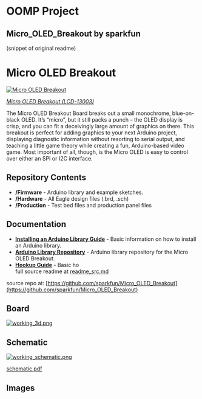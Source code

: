 # OOMP Project  
## Micro_OLED_Breakout  by sparkfun  
  
(snippet of original readme)  
  
Micro OLED Breakout  
===================  
  
[![Micro OLED Breakout](https://cdn.sparkfun.com/r/600-600/assets/learn_tutorials/3/0/8/Micro_LED_Tutorial-02.jpg)](https://www.sparkfun.com/products/13003)  
  
[*Micro OLED Breakout (LCD-13003)*](https://www.sparkfun.com/products/13003)  
  
The Micro OLED Breakout Board breaks out a small monochrome, blue-on-black OLED. It’s “micro”, but it still packs a punch – the OLED display is crisp, and you can fit a deceivingly large amount of graphics on there. This breakout is perfect for adding graphics to your next Arduino project, displaying diagnostic information without resorting to serial output, and teaching a little game theory while creating a fun, Arduino-based video game. Most important of all, though, is the Micro OLED is easy to control over either an SPI or I2C interface.  
  
Repository Contents  
-------------------  
* **/Firmware** - Arduino library and example sketches.  
* **/Hardware** - All Eagle design files (.brd, .sch)  
* **/Production** - Test bed files and production panel files  
  
  
Documentation  
--------------  
  
* **[Installing an Arduino Library Guide](https://learn.sparkfun.com/tutorials/installing-an-arduino-library)** - Basic information on how to install an Arduino library.  
* **[Arduino Library Repository](https://github.com/sparkfun/SparkFun_Micro_OLED_Arduino_Library)** - Arduino library repository for the Micro OLED Breakout.  
* **[Hookup Guide](https://learn.sparkfun.com/tutorials/micro-oled-breakout-hookup-guide)** - Basic ho  
  full source readme at [readme_src.md](readme_src.md)  
  
source repo at: [https://github.com/sparkfun/Micro_OLED_Breakout](https://github.com/sparkfun/Micro_OLED_Breakout)  
## Board  
  
[![working_3d.png](working_3d_600.png)](working_3d.png)  
## Schematic  
  
[![working_schematic.png](working_schematic_600.png)](working_schematic.png)  
  
[schematic pdf](working_schematic.pdf)  
## Images  
